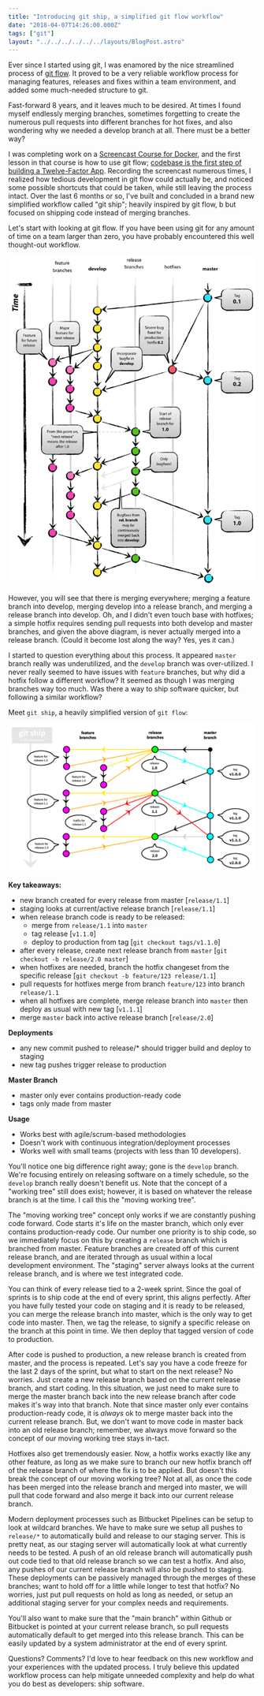 ```yaml
---
title: "Introducing git ship, a simplified git flow workflow"
date: "2018-04-07T14:26:00.000Z"
tags: ["git"]
layout: "../../../../../../layouts/BlogPost.astro"
---
```


Ever since I started using git, I was enamored by the nice streamlined process of [git flow](http://nvie.com/posts/a-successful-git-branching-model/). It proved to be a very reliable workflow process for managing features, releases and fixes within a team environment, and added some much-needed structure to git.

Fast-forward 8 years, and it leaves much to be desired. At times I found myself endlessly merging branches, sometimes forgetting to create the numerous pull requests into different branches for hot fixes, and also wondering why we needed a develop branch at all. There must be a better way?

I was completing work on a [Screencast Course for Docker](https://egghead.io/courses/build-a-twelve-factor-node-js-app-with-docker), and the first lesson in that course is how to use git flow; [codebase is the first step of building a Twelve-Factor App](https://12factor.net/codebase). Recording the screencast numerous times, I realized how tedious development in git flow could actually be, and noticed some possible shortcuts that could be taken, while still leaving the process intact. Over the last 6 months or so, I've built and concluded in a brand new simplified workflow called "git ship"; heavily inspired by git flow, b but focused on shipping code instead of merging branches.

Let's start with looking at git flow. If you have been using git for any amount of time on a team larger than zero, you have probably encountered this well thought-out workflow.

![git flow workflow](git-model@2x.png)

However, you will see that there is merging everywhere; merging a feature branch into develop, merging develop into a release branch, and merging a release branch into develop. Oh, and I didn't even touch base with hotfixes; a simple hotfix requires sending pull requests into both develop and master branches, and given the above diagram, is never actually merged into a release branch. (Could it become lost along the way? Yes, yes it can.)

I started to question everything about this process. It appeared `master` branch really was underutilized, and the `develop` branch was over-utilized. I never really seemed to have issues with `feature` branches, but why did a hotfix follow a different workflow? It seemed as though I was merging branches way too much. Was there a way to ship software quicker, but following a similar workflow?

Meet `git ship`, a heavily simplified version of `git flow`:

![diagram of git ship](gitship.png)

**Key takeaways:**

- new branch created for every release from master [`release/1.1`]
- staging looks at current/active release branch [`release/1.1`]
- when release branch code is ready to be released:
  - merge from `release/1.1` into `master`
  - tag release [`v1.1.0`]
  - deploy to production from tag [`git checkout tags/v1.1.0`]
- after every release, create next release branch from `master` [`git checkout -b release/2.0 master`]
- when hotfixes are needed, branch the hotfix changeset from the specific release [`git checkout -b feature/123 release/1.1`]
- pull requests for hotfixes merge from branch `feature/123` into branch `release/1.1`
- when all hotfixes are complete, merge release branch into `master` then deploy as usual with new tag [`v1.1.1`]
- merge `master` back into active release branch [`release/2.0`]

**Deployments**

- any new commit pushed to release/* should trigger build and deploy to staging
- new tag pushes trigger release to production

**Master Branch**

- master only ever contains production-ready code
- tags only made from master

**Usage**

- Works best with agile/scrum-based methodologies
- Doesn't work with continuous integration/deployment processes
- Works well with small teams (projects with less than 10 developers).

You'll notice one big difference right away; gone is the `develop` branch. We're focusing entirely on releasing software on a timely schedule, so the `develop` branch really doesn't benefit us. Note that the concept of a "working tree" still does exist; however, it is based on whatever the release branch is at the time. I call this the "moving working tree".

The "moving working tree" concept only works if we are constantly pushing code forward. Code starts it's life on the master branch, which only ever contains production-ready code. Our number one priority is to ship code, so we immediately focus on this by creating a `release` branch which is branched from master. Feature branches are created off of this current release branch, and are iterated through as usual within a local development environment. The "staging" server always looks at the current release branch, and is where we test integrated code.

You can think of every release tied to a 2-week sprint. Since the goal of sprints is to ship code at the end of every sprint, this aligns perfectly. After you have fully tested your code on staging and it is ready to be released, you can merge the release branch into master, which is the only way to get code into master. Then, we tag the release, to signify a specific release on the branch at this point in time. We then deploy that tagged version of code to production.

After code is pushed to production, a new release branch is created from master, and the process is repeated. Let's say you have a code freeze for the last 2 days of the sprint, but what to start on the next release? No worries. Just create a new release branch based on the current release branch, and start coding. In this situation, we just need to make sure to merge the master branch back into the new release branch after code makes it's way into that branch. Note that since master only ever contains production-ready code, it is *always* ok to merge master back into the current release branch. But, we don't want to move code in master back into an old release branch; remember, we always move forward so the concept of our moving working tree stays in-tact.

Hotfixes also get tremendously easier. Now, a hotfix works exactly like any other feature, as long as we make sure to branch our new hotfix branch off of the release branch of where the fix is to be applied. But doesn't this break the concept of our moving working tree? Not at all, as once the code has been merged into the release branch and merged into master, we will pull that code forward and also merge it back into our current release branch.

Modern deployment processes such as Bitbucket Pipelines can be setup to look at wildcard branches. We have to make sure we setup all pushes to `release/*` to automatically build and release to our staging server. This is pretty neat, as our staging server will automatically look at what currently needs to be tested. A push of an old release branch will automatically push out code tied to that old release branch so we can test a hotfix. And also, any pushes of our current release branch will also be pushed to staging. These deployments can be passively managed through the merges of these branches; want to hold off for a little while longer to test that hotfix? No worries, just put pull requests on hold as long as needed, or setup an additional staging server for your complex needs and requirements.

You'll also want to make sure that the "main branch" within Github or Bitbucket is pointed at your current release branch, so pull requests automatically default to get merged into this release branch. This can be easily updated by a system administrator at the end of every sprint.

Questions? Comments? I'd love to hear feedback on this new workflow and your experiences with the updated process. I truly believe this updated workflow process can help mitigate unneeded complexity and help do what you do best as developers: ship software.
